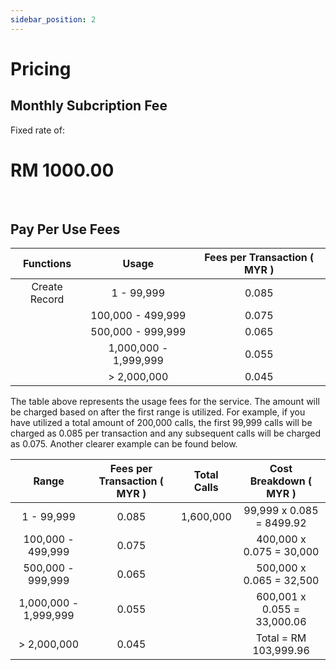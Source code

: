 ```yaml
---
sidebar_position: 2
---
```


# Pricing

## Monthly Subcription Fee

Fixed rate of:

# **RM 1000.00** 



<br/>

## Pay Per Use Fees

| Functions | Usage | Fees per Transaction ( MYR ) |
| :----: | :----: | :-----------: |
| Create Record | 1 - 99,999 | 0.085 |
|  | 100,000 - 499,999 | 0.075 |
|  | 500,000 - 999,999 | 0.065 |
|  | 1,000,000 - 1,999,999 | 0.055 |
|  | > 2,000,000 | 0.045 |

The table above represents the usage fees for the service. The amount will be charged based on after the first range is utilized. For example, if you have utilized a total amount of 200,000 calls, the first 99,999 calls will be charged as 0.085 per transaction and any subsequent calls will be charged as 0.075. Another clearer example can be found below.

| Range                 | Fees per Transaction ( MYR ) | Total Calls | Cost Breakdown ( MYR )       |
| :-------------------: | :--------------------------: | :---------: | :-------------------------:  |
| 1 - 99,999            | 0.085                        | 1,600,000   | 99,999 x 0.085 = 8499.92     |
| 100,000 - 499,999     | 0.075                        |             | 400,000 x 0.075 = 30,000     |
| 500,000 - 999,999     | 0.065                        |             | 500,000 x 0.065 = 32,500     |
| 1,000,000 - 1,999,999 | 0.055                        |             | 600,001 x 0.055 = 33,000.06  |
| > 2,000,000           | 0.045                        |             | Total = RM 103,999.96        |

<br/>

